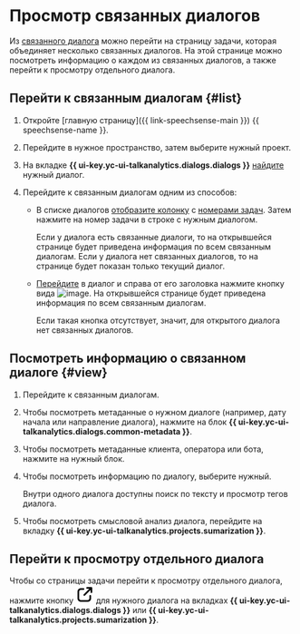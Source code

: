 # Просмотр связанных диалогов

Из [связанного диалога](../../concepts/dialogs.md#related-dialogs) можно перейти на страницу задачи, которая объединяет несколько связанных диалогов. На этой странице можно посмотреть информацию о каждом из связанных диалогов, а также перейти к просмотру отдельного диалога.

## Перейти к связанным диалогам {#list}

1. Откройте [главную страницу]({{ link-speechsense-main }}) {{ speechsense-name }}.
1. Перейдите в нужное пространство, затем выберите нужный проект.
1. На вкладке **{{ ui-key.yc-ui-talkanalytics.dialogs.dialogs }}** [найдите](manage-dialogs.md#filters-dialogs) нужный диалог.
1. Перейдите к связанным диалогам одним из способов:

    * В списке диалогов [отобразите колонку](../data/manage-dialogs.md#set-columns) с [номерами задач](../../concepts/dialogs.md#related-dialogs). Затем нажмите на номер задачи в строке с нужным диалогом.

        Если у диалога есть связанные диалоги, то на открывшейся странице будет приведена информация по всем связанным диалогам. Если у диалога нет связанных диалогов, то на странице будет показан только текущий диалог.

    * [Перейдите](manage-dialogs.md#view-dialog) в диалог и справа от его заголовка нажмите кнопку вида ![image](../../../_assets/speechsense/related-dialogues.png). На открывшейся странице будет приведена информация по всем связанным диалогам.

        Если такая кнопка отсутствует, значит, для открытого диалога нет связанных диалогов.

## Посмотреть информацию о связанном диалоге {#view}

1. Перейдите к связанным диалогам.
1. Чтобы посмотреть метаданные о нужном диалоге (например, дату начала или направление диалога), нажмите на блок **{{ ui-key.yc-ui-talkanalytics.dialogs.common-metadata }}**.
1. Чтобы посмотреть метаданные клиента, оператора или бота, нажмите на нужный блок.
1. Чтобы посмотреть информацию по диалогу, выберите нужный.

    Внутри одного диалога доступны поиск по тексту и просмотр тегов диалога.

1. Чтобы посмотреть смысловой анализ диалога, перейдите на вкладку **{{ ui-key.yc-ui-talkanalytics.projects.sumarization }}**.

## Перейти к просмотру отдельного диалога

Чтобы со страницы задачи перейти к просмотру отдельного диалога, нажмите кнопку ![image](../../../_assets/console-icons/arrow-up-right-from-square.svg) для нужного диалога на вкладках **{{ ui-key.yc-ui-talkanalytics.dialogs.dialogs }}** или **{{ ui-key.yc-ui-talkanalytics.projects.sumarization }}**.
